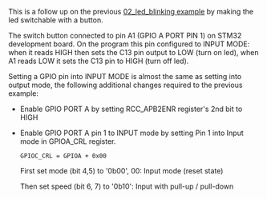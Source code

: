 This is a follow up on the previous [02_led_blinking example](./../02_led_blinking/) by making the led switchable with a button.

The switch button connected to pin A1 (GPIO A PORT PIN 1) on STM32 development board. On the program this pin configured to INPUT MODE: when it reads HIGH then sets the C13 pin output to LOW (turn on led), when A1 reads LOW it sets the C13 pin to HIGH (turn off led).

Setting a GPIO pin into INPUT MODE is almost the same as setting into output mode, the following additional changes required to the previous example:

- Enable GPIO PORT A by setting RCC_APB2ENR register's 2nd bit to HIGH

- Enable GPIO PORT A pin 1 to INPUT mode by setting Pin 1 into Input mode in GPIOA_CRL register.

  `GPIOC_CRL = GPIOA + 0x00`

  First set mode (bit 4,5) to '0b00', 00: Input mode (reset state)

  Then set speed (bit 6, 7) to '0b10': Input with pull-up / pull-down
